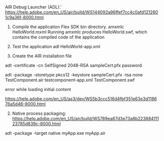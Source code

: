 AIR Debug Launcher (ADL).'
https://help.adobe.com/en_US/air/build/WS144092a96ffef7cc4c0afd1212601c9a36f-8000.html


1. Compile the application
Flex SDK bin directory.
amxmlc HelloWorld.mxml 
Running amxmlc produces HelloWorld.swf, which contains the compiled code of the application



2. Test the application
adl HelloWorld-app.xml 




3. Create the AIR installation file

adt -certificate -cn SelfSigned 2048-RSA sampleCert.pfx password

adt -package -storetype pkcs12 -keystore sampleCert.pfx -tsa none TestComponent.air 
testcomponent-app.xml TestComponent.swf



error while loading initial content
<application xmlns="http://ns.adobe.com/air/application/3.1">
<application xmlns="http://ns.adobe.com/air/application/2.7">



https://help.adobe.com/en_US/as3/dev/WS5b3ccc516d4fbf351e63e3d118676a5d46-8000.html

2.	Native process packaging:
https://help.adobe.com/en_US/air/build/WS789ea67d3e73a8b22388411123785d839c-8000.html


adt -package -target native myApp.exe myApp.air